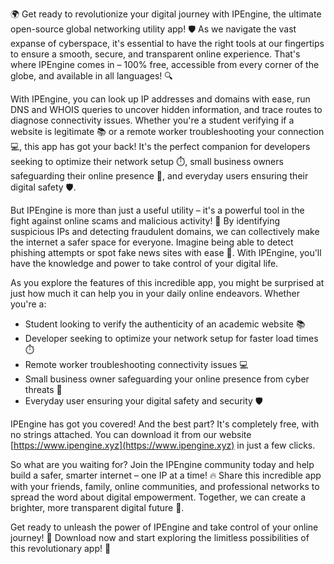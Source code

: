 🌍 Get ready to revolutionize your digital journey with IPEngine, the ultimate open-source global networking utility app! 🛡️ As we navigate the vast expanse of cyberspace, it's essential to have the right tools at our fingertips to ensure a smooth, secure, and transparent online experience. That's where IPEngine comes in – 100% free, accessible from every corner of the globe, and available in all languages! 🔍

With IPEngine, you can look up IP addresses and domains with ease, run DNS and WHOIS queries to uncover hidden information, and trace routes to diagnose connectivity issues. Whether you're a student verifying if a website is legitimate 📚 or a remote worker troubleshooting your connection 💻, this app has got your back! It's the perfect companion for developers seeking to optimize their network setup ⏱️, small business owners safeguarding their online presence 🏢, and everyday users ensuring their digital safety 🛡️.

But IPEngine is more than just a useful utility – it's a powerful tool in the fight against online scams and malicious activity! 🚀 By identifying suspicious IPs and detecting fraudulent domains, we can collectively make the internet a safer space for everyone. Imagine being able to detect phishing attempts or spot fake news sites with ease 👀. With IPEngine, you'll have the knowledge and power to take control of your digital life.

As you explore the features of this incredible app, you might be surprised at just how much it can help you in your daily online endeavors. Whether you're a:

* Student looking to verify the authenticity of an academic website 📚
* Developer seeking to optimize your network setup for faster load times ⏱️
* Remote worker troubleshooting connectivity issues 💻
* Small business owner safeguarding your online presence from cyber threats 🏢
* Everyday user ensuring your digital safety and security 🛡️

IPEngine has got you covered! And the best part? It's completely free, with no strings attached. You can download it from our website [https://www.ipengine.xyz](https://www.ipengine.xyz) in just a few clicks.

So what are you waiting for? Join the IPEngine community today and help build a safer, smarter internet – one IP at a time! 🔥 Share this incredible app with your friends, family, online communities, and professional networks to spread the word about digital empowerment. Together, we can create a brighter, more transparent digital future 🌟.

Get ready to unleash the power of IPEngine and take control of your online journey! 💪 Download now and start exploring the limitless possibilities of this revolutionary app! 🚀
